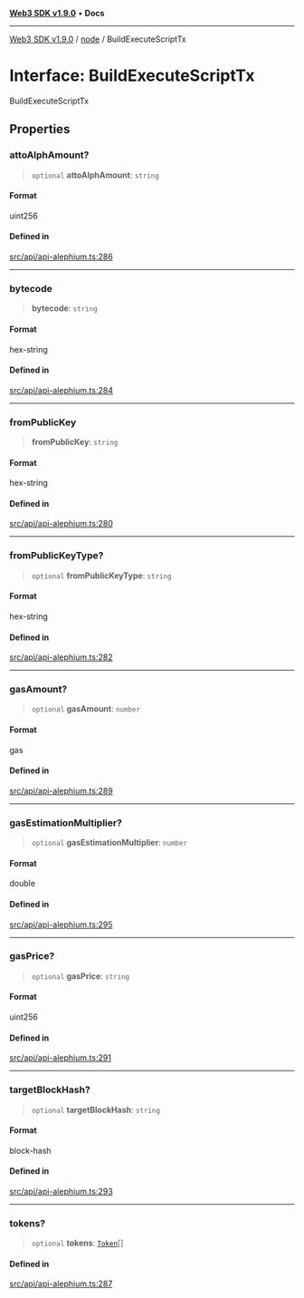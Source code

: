 [**Web3 SDK v1.9.0**](../../../README.md) • **Docs**

***

[Web3 SDK v1.9.0](../../../globals.md) / [node](../README.md) / BuildExecuteScriptTx

# Interface: BuildExecuteScriptTx

BuildExecuteScriptTx

## Properties

### attoAlphAmount?

> `optional` **attoAlphAmount**: `string`

#### Format

uint256

#### Defined in

[src/api/api-alephium.ts:286](https://github.com/Mystic-Nayy/alephium-web3/blob/ee41f5e0e7d7fb0b155fe62f05b2ac03772895ca/packages/web3/src/api/api-alephium.ts#L286)

***

### bytecode

> **bytecode**: `string`

#### Format

hex-string

#### Defined in

[src/api/api-alephium.ts:284](https://github.com/Mystic-Nayy/alephium-web3/blob/ee41f5e0e7d7fb0b155fe62f05b2ac03772895ca/packages/web3/src/api/api-alephium.ts#L284)

***

### fromPublicKey

> **fromPublicKey**: `string`

#### Format

hex-string

#### Defined in

[src/api/api-alephium.ts:280](https://github.com/Mystic-Nayy/alephium-web3/blob/ee41f5e0e7d7fb0b155fe62f05b2ac03772895ca/packages/web3/src/api/api-alephium.ts#L280)

***

### fromPublicKeyType?

> `optional` **fromPublicKeyType**: `string`

#### Format

hex-string

#### Defined in

[src/api/api-alephium.ts:282](https://github.com/Mystic-Nayy/alephium-web3/blob/ee41f5e0e7d7fb0b155fe62f05b2ac03772895ca/packages/web3/src/api/api-alephium.ts#L282)

***

### gasAmount?

> `optional` **gasAmount**: `number`

#### Format

gas

#### Defined in

[src/api/api-alephium.ts:289](https://github.com/Mystic-Nayy/alephium-web3/blob/ee41f5e0e7d7fb0b155fe62f05b2ac03772895ca/packages/web3/src/api/api-alephium.ts#L289)

***

### gasEstimationMultiplier?

> `optional` **gasEstimationMultiplier**: `number`

#### Format

double

#### Defined in

[src/api/api-alephium.ts:295](https://github.com/Mystic-Nayy/alephium-web3/blob/ee41f5e0e7d7fb0b155fe62f05b2ac03772895ca/packages/web3/src/api/api-alephium.ts#L295)

***

### gasPrice?

> `optional` **gasPrice**: `string`

#### Format

uint256

#### Defined in

[src/api/api-alephium.ts:291](https://github.com/Mystic-Nayy/alephium-web3/blob/ee41f5e0e7d7fb0b155fe62f05b2ac03772895ca/packages/web3/src/api/api-alephium.ts#L291)

***

### targetBlockHash?

> `optional` **targetBlockHash**: `string`

#### Format

block-hash

#### Defined in

[src/api/api-alephium.ts:293](https://github.com/Mystic-Nayy/alephium-web3/blob/ee41f5e0e7d7fb0b155fe62f05b2ac03772895ca/packages/web3/src/api/api-alephium.ts#L293)

***

### tokens?

> `optional` **tokens**: [`Token`](Token.md)[]

#### Defined in

[src/api/api-alephium.ts:287](https://github.com/Mystic-Nayy/alephium-web3/blob/ee41f5e0e7d7fb0b155fe62f05b2ac03772895ca/packages/web3/src/api/api-alephium.ts#L287)
